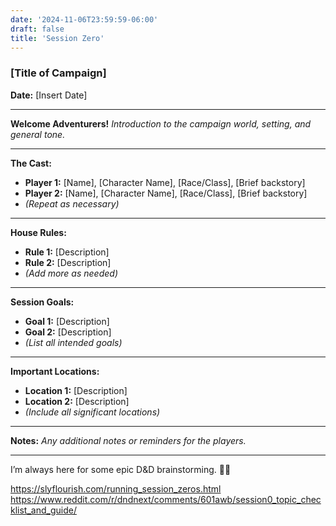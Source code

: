 ```yaml
---
date: '2024-11-06T23:59:59-06:00'
draft: false
title: 'Session Zero'
---
```

### [Title of Campaign]
**Date:** [Insert Date]

---

**Welcome Adventurers!**
*Introduction to the campaign world, setting, and general tone.*

---

**The Cast:**
- **Player 1:** [Name], [Character Name], [Race/Class], [Brief backstory]
- **Player 2:** [Name], [Character Name], [Race/Class], [Brief backstory]
- *(Repeat as necessary)*

---

**House Rules:**
- **Rule 1:** [Description]
- **Rule 2:** [Description]
- *(Add more as needed)*

---

**Session Goals:**
- **Goal 1:** [Description]
- **Goal 2:** [Description]
- *(List all intended goals)*

---

**Important Locations:**
- **Location 1:** [Description]
- **Location 2:** [Description]
- *(Include all significant locations)*

---

**Notes:**
*Any additional notes or reminders for the players.*

---


I’m always here for some epic D&D brainstorming. 🎲📜

https://slyflourish.com/running_session_zeros.html
https://www.reddit.com/r/dndnext/comments/601awb/session0_topic_checklist_and_guide/
